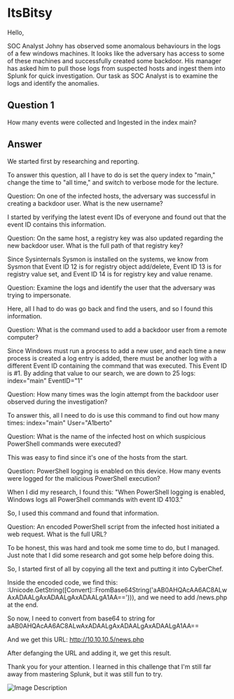 # ItsBitsy
Hello,



SOC Analyst Johny has observed some anomalous behaviours in the logs of a few windows machines. It looks like the adversary has access to some of these machines and successfully created some backdoor. His manager has asked him to pull those logs from suspected hosts and ingest them into Splunk for quick investigation. Our task as SOC Analyst is to examine the logs and identify the anomalies.


<h2> Question 1 </h2>

How many events were collected and Ingested in the index main?

<h2> Answer </h2>

We started first by researching and reporting.

To answer this question, all I have to do is set the query index to "main," change the time to "all time," and switch to verbose mode for the lecture.

Question:
On one of the infected hosts, the adversary was successful in creating a backdoor user. What is the new username?

I started by verifying the latest event IDs of everyone and found out that the event ID contains this information.

Question:
On the same host, a registry key was also updated regarding the new backdoor user. What is the full path of that registry key?

Since Sysinternals Sysmon is installed on the systems, we know from Sysmon that Event ID 12 is for registry object add/delete, Event ID 13 is for registry value set, and Event ID 14 is for registry key and value rename.

Question:
Examine the logs and identify the user that the adversary was trying to impersonate.

Here, all I had to do was go back and find the users, and so I found this information.

Question:
What is the command used to add a backdoor user from a remote computer?

Since Windows must run a process to add a new user, and each time a new process is created a log entry is added, there must be another log with a different Event ID containing the command that was executed. This Event ID is #1. By adding that value to our search, we are down to 25 logs: index="main" EventID="1"

Question:
How many times was the login attempt from the backdoor user observed during the investigation?

To answer this, all I need to do is use this command to find out how many times:
index="main" User="A1berto"

Question:
What is the name of the infected host on which suspicious PowerShell commands were executed?

This was easy to find since it's one of the hosts from the start.

Question:
PowerShell logging is enabled on this device. How many events were logged for the malicious PowerShell execution?

When I did my research, I found this:
"When PowerShell logging is enabled, Windows logs all PowerShell commands with event ID 4103."

So, I used this command and found that information.

Question:
An encoded PowerShell script from the infected host initiated a web request. What is the full URL?

To be honest, this was hard and took me some time to do, but I managed. Just note that I did some research and got some help before doing this.

So, I started first of all by copying all the text and putting it into CyberChef.

Inside the encoded code, we find this:
:Unicode.GetString([Convert]::FromBase64String('aAB0AHQAcAA6AC8ALwAxADAALgAxADAALgAxADAALgA1AA=='))), and we need to add /news.php at the end.

So now, I need to convert from base64 to string for aAB0AHQAcAA6AC8ALwAxADAALgAxADAALgAxADAALgA1AA==

And we get this URL: http://10.10.10.5/news.php

After defanging the URL and adding it, we get this result.

Thank you for your attention.
I learned in this challenge that I'm still far away from mastering Splunk, but it was still fun to try.



![Image Description](/sp2.png)






